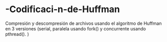 # -Codificaci-n-de-Huffman
Compresión y descompresión de archivos usando el algoritmo de Huffman en 3 versiones (serial, paralela usando fork() y concurrente usando pthread(). )

